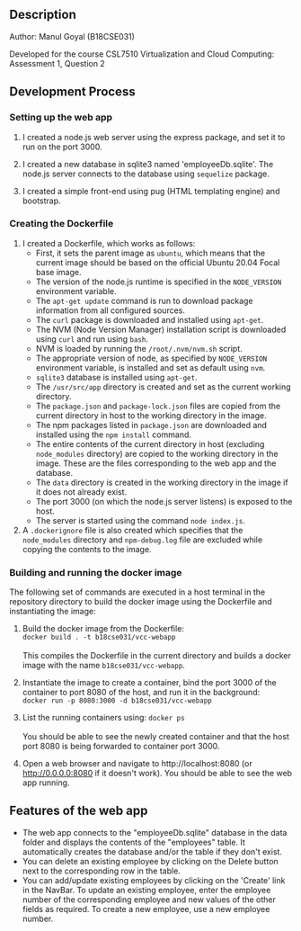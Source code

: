 ## Description

Author: Manul Goyal (B18CSE031)

Developed for the course CSL7510 Virtualization and Cloud Computing: Assessment 1, Question 2

## Development Process

### Setting up the web app

1. I created a node.js web server using the express package, and set it to run on the port 3000.

2. I created a new database in sqlite3 named 'employeeDb.sqlite'. The node.js server connects to the database using `sequelize` package.

3. I created a simple front-end using pug (HTML templating engine) and bootstrap.

### Creating the Dockerfile

1. I created a Dockerfile, which works as follows:
    * First, it sets the parent image as `ubuntu`, which means that the current image should be based on the official Ubuntu 20.04 Focal base image.
    * The version of the node.js runtime is specified in the `NODE_VERSION` environment variable.
    * The `apt-get update` command is run to download package information from all configured sources.
    * The `curl` package is downloaded and installed using `apt-get`.
    * The NVM (Node Version Manager) installation script is downloaded using `curl` and run using `bash`.
    * NVM is loaded by running the `/root/.nvm/nvm.sh` script.
    * The appropriate version of node, as specified by `NODE_VERSION` environment variable, is installed and set as default using `nvm`.
    * `sqlite3` database is installed using `apt-get`.
    * The `/usr/src/app` directory is created and set as the current working directory.
    * The `package.json` and `package-lock.json` files are copied from the current directory in host to the working directory in the image.
    * The npm packages listed in `package.json` are downloaded and installed using the `npm install` command.
    * The entire contents of the current directory in host (excluding `node_modules` directory) are copied to the working directory in the image. These are the files corresponding to the web app and the database.
    * The `data` directory is created in the working directory in the image if it does not already exist.
    * The port 3000 (on which the node.js server listens) is exposed to the host.
    * The server is started using the command `node index.js`.
2. A `.dockerignore` file is also created which specifies that the `node_modules` directory and `npm-debug.log` file are excluded while copying the contents to the image.

### Building and running the docker image

The following set of commands are executed in a host terminal in the repository directory to build the docker image using the Dockerfile and instantiating the image:

1. Build the docker image from the Dockerfile: \
`docker build . -t b18cse031/vcc-webapp` \
\
This compiles the Dockerfile in the current directory and builds a docker image with the name `b18cse031/vcc-webapp`.

2. Instantiate the image to create a container, bind the port 3000 of the container to port 8080 of the host, and run it in the background: \
`docker run -p 8080:3000 -d b18cse031/vcc-webapp`

3. List the running containers using:
`docker ps` \
\
You should be able to see the newly created container and that the host port 8080 is being forwarded to container port 3000.

4. Open a web browser and navigate to http://localhost:8080 (or http://0.0.0.0:8080 if it doesn't work). You should be able to see the web app running.

## Features of the web app

- The web app connects to the "employeeDb.sqlite" database in the data folder and displays the contents of the "employees" table. It automatically creates the database and/or the table if they don't exist.
- You can delete an existing employee by clicking on the Delete button next to the corresponding row in the table.
- You can add/update existing employees by clicking on the 'Create' link in the NavBar. To update an existing employee, enter the employee number of the corresponding employee and new values of the other fields as required. To create a new employee, use a new employee number.

